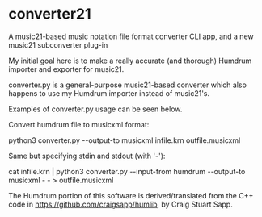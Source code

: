 # converter21
A music21-based music notation file format converter CLI app, and a new music21 subconverter plug-in

My initial goal here is to make a really accurate (and thorough) Humdrum importer and exporter for music21.

converter.py is a general-purpose music21-based converter which also happens to use my Humdrum importer instead of music21's.

Examples of converter.py usage can be seen below.

Convert humdrum file to musicxml format:

python3 converter.py --output-to musicxml infile.krn outfile.musicxml

Same but specifying stdin and stdout (with '-'):

cat infile.krn | python3 converter.py --input-from humdrum --output-to musicxml - - > outfile.musicxml

The Humdrum portion of this software is derived/translated from the C++ code in https://github.com/craigsapp/humlib, by Craig Stuart Sapp.
